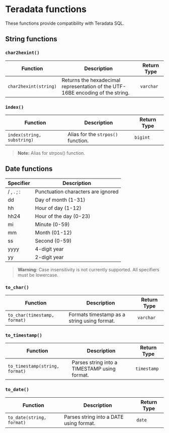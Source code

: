 # Teradata functions
These functions provide compatibility with Teradata SQL.

## String functions

### **`char2hexint()`**

| Function             | Description                                                                                     | Return Type |
| -------------------- | ----------------------------------------------------------------------------------------------- | ----------- |
| `char2hexint(string)` | Returns the hexadecimal representation of the UTF-16BE encoding of the string.                 | `varchar`   |

### **`index()`**

| Function          | Description                                                                         | Return Type |
| ----------------- | ----------------------------------------------------------------------------------- | ----------- |
| `index(string, substring)` | Alias for the `strpos()` function.                                                   | `bigint`    |

> **Note:** Alias for strpos() function.

## Date functions

| Specifier | Description                        |
|-----------|------------------------------------|
| / , . ; : | Punctuation characters are ignored|
| dd        | Day of month (1-31)                |
| hh        | Hour of day (1-12)                 |
| hh24      | Hour of the day (0-23)             |
| mi        | Minute (0-59)                      |
| mm        | Month (01-12)                      |
| ss        | Second (0-59)                      |
| yyyy      | 4-digit year                       |
| yy        | 2-digit year                       |

> **Warning:**  Case insensitivity is not currently supported. All specifiers must be lowercase.

### **`to_char()`**

| Function                      | Description                                             | Return Type |
| ----------------------------- | ------------------------------------------------------- | ----------- |
| `to_char(timestamp, format)`  | Formats timestamp as a string using format.             | `varchar`   |

### **`to_timestamp()`**

| Function                           | Description                                        | Return Type |
| ---------------------------------- | -------------------------------------------------- | ----------- |
| `to_timestamp(string, format)`     | Parses string into a TIMESTAMP using format.       | `timestamp` |

### **`to_date()`**

| Function                     | Description                                   | Return Type |
| ---------------------------- | --------------------------------------------- | ----------- |
| `to_date(string, format)`    | Parses string into a DATE using format.       | `date`      |

